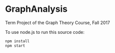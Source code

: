 # GraphAnalysis
Term Project of the Graph Theory Course, Fall 2017



To use node.js to run this source code:

```bash
npm install
npm start
```

